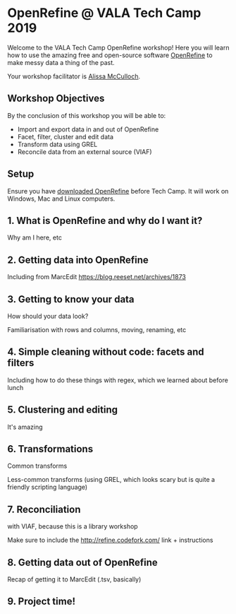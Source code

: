 # OpenRefine @ VALA Tech Camp 2019
Welcome to the VALA Tech Camp OpenRefine workshop! Here you will learn how to use the amazing free and open-source software [OpenRefine](http://openrefine.org/) to make messy data a thing of the past. 

Your workshop facilitator is [Alissa McCulloch](https://twitter.com/lissertations).

## Workshop Objectives
By the conclusion of this workshop you will be able to:

* Import and export data in and out of OpenRefine
* Facet, filter, cluster and edit data
* Transform data using GREL
* Reconcile data from an external source (VIAF)

## Setup
Ensure you have [downloaded OpenRefine](http://openrefine.org/download) before Tech Camp. It will work on Windows, Mac and Linux computers.

## 1. What is OpenRefine and why do I want it?
Why am I here, etc

## 2. Getting data into OpenRefine
Including from MarcEdit https://blog.reeset.net/archives/1873

## 3. Getting to know your data
How should your data look?

Familiarisation with rows and columns, moving, renaming, etc

## 4. Simple cleaning without code: facets and filters
Including how to do these things with regex, which we learned about before lunch

## 5. Clustering and editing
It's amazing 

## 6. Transformations
Common transforms

Less-common transforms (using GREL, which looks scary but is quite a friendly scripting language)

## 7. Reconciliation
with VIAF, because this is a library workshop

Make sure to include the http://refine.codefork.com/ link + instructions

## 8. Getting data out of OpenRefine
Recap of getting it to MarcEdit (.tsv, basically)

## 9. Project time!
